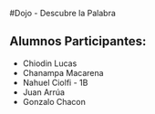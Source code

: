 #Dojo - Descubre la Palabra

## Alumnos Participantes:
- Chiodin Lucas
- Chanampa Macarena
- Nahuel Ciolfi - 1B
- Juan Arrúa
- Gonzalo Chacon 
